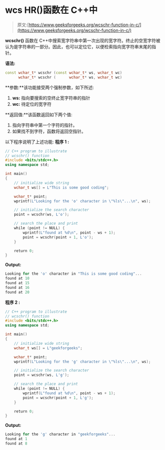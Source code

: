 # wcs HR()函数在 C++中

> 原文:[https://www.geeksforgeeks.org/wcschr-function-in-c/](https://www.geeksforgeeks.org/wcschr-function-in-c/)

**wcschr()** 函数在 C++中搜索宽字符串中第一次出现的宽字符。终止的空宽字符被认为是字符串的一部分。因此，也可以定位它，以便检索指向宽字符串末尾的指针。

**语法:**

```cpp
const wchar_t* wcschr (const wchar_t* ws, wchar_t wc)
      wchar_t* wcschr (      wchar_t* ws, wchar_t wc)

```

**参数:**该功能接受两个强制参数，如下所述:

1.  **ws:** 指向要搜索的空终止宽字符串的指针
2.  **wc:** 待定位的宽字符

**返回值:**该函数返回如下两个值:

1.  指向字符串中第一个字符的指针。
2.  如果找不到字符，函数将返回空指针。

以下程序说明了上述功能:
**程序 1 :**

```cpp
// C++ program to illustrate
// wcschr() function
#include <bits/stdc++.h>
using namespace std;

int main()
{
    // initialize wide string
    wchar_t ws[] = L"This is some good coding";

    wchar_t* point;
    wprintf(L"Looking for the 'o' character in \"%ls\"...\n", ws);

    // initialize the search character
    point = wcschr(ws, L'o');

    // search the place and print
    while (point != NULL) {
        wprintf(L"found at %d\n", point - ws + 1);
        point = wcschr(point + 1, L'o');
    }

    return 0;
}
```

**Output:**

```cpp
Looking for the 'o' character in "This is some good coding"...
found at 10
found at 15
found at 16
found at 20

```

**程序 2 :**

```cpp
// C++ program to illustrate
// wcschr() function
#include <bits/stdc++.h>
using namespace std;

int main()
{
    // initialize wide string
    wchar_t ws[] = L"geekforgeeks";

    wchar_t* point;
    wprintf(L"Looking for the 'g' character in \"%ls\"...\n", ws);

    // initialize the search character
    point = wcschr(ws, L'g');

    // search the place and print
    while (point != NULL) {
        wprintf(L"found at %d\n", point - ws + 1);
        point = wcschr(point + 1, L'g');
    }

    return 0;
}
```

**Output:**

```cpp
Looking for the 'g' character in "geekforgeeks"...
found at 1
found at 8

```